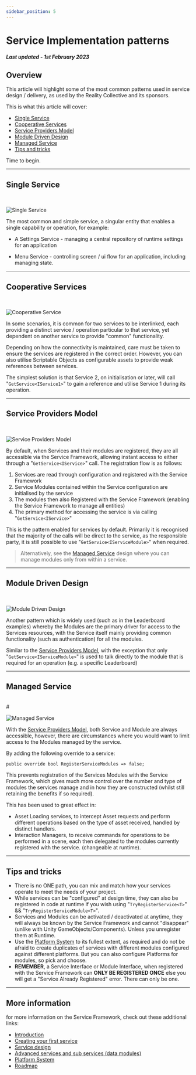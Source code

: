 ```yaml
---
sidebar_position: 5
---
```


# Service Implementation patterns

***Last updated - 1st February 2023***

## Overview

This article will highlight some of the most common patterns used in service design / delivery, as used by the Reality Collective and its sponsors.


This is what this article will cover:

* [Single Service](#single-service)
* [Cooperative Services](#cooperative-services)
* [Service Providers Model](#service-providers-model)
* [Module Driven Design](#module-driven-design)
* [Managed Service](#managed-service)
* [Tips and tricks](#tips-and-tricks)

Time to begin.

---

## Single Service

<br/>

![Single Service](./images/05_01_SingleService.png)

The most common and simple service, a singular entity that enables a single capability or operation, for example:

* A Settings Service - managing a central repository of runtime settings for an application

* Menu Service - controlling screen / ui flow for an application, including managing state.

---

## Cooperative Services

<br/>

![Cooperative Service](./images/05_02_CooperativeServices.png)

In some scenarios, it is common for two services to be interlinked, each providing a distinct service / operation particular to that service, yet dependent on another service to provide "common" functionality.

Depending on how the connectivity is maintained, care must be taken to ensure the services are registered in the correct order.  However, you can also utilise Scriptable Objects as configurable assets to provide weak references between services.

The simplest solution is that Service 2, on initialisation or later, will call "```GetService<IService1>```" to gain a reference and utilise Service 1 during its operation.

---

## Service Providers Model

<br/>

![Service Providers Model](./images/05_03_ServiceProviderPattern.png)

By default, when Services and their modules are registered, they are all accessible via the Service Framework, allowing instant access to either through a "```GetService<IService>```" call.  The registration flow is as follows:

1. Services are read through configuration and registered with the Service Framework
2. Service Modules contained within the Service configuration are initialised by the service
3. The modules then also Registered with the Service Framework (enabling the Service Framework to manage all entities)
4. The primary method for accessing the service is via calling "```GetService<IService>```"

This is the pattern enabled for services by default.  Primarily it is recognised that the majority of the calls will be direct to the service, as the responsible party, it is still possible to use "```GetService<IServiceModule>```" when required.

> Alternatively, see the [Managed Service](#managed-service) design where you can manage modules only from within a service.

---

## Module Driven Design

<br/>

![Module Driven Design](./images/05_04_ModuleDrivenDesign.png)

Another pattern which is widely used (such as in the Leaderboard examples) whereby the Modules are the primary driver for access to the Services resources, with the Service itself mainly providing common functionality (such as authentication) for all the modules.

Similar to the [Service Providers Model](#service-providers-model), with the exception that only "```GetService<IServiceModule>```" is used to talk directly to the module that is required for an operation (e.g. a specific Leaderboard)

---

## Managed Service

<br/>#

![Managed Service](./images/05_05_ManagedService.png)

With the [Service Providers Model](#service-providers-model), both Service and Module are always accessible, however, there are circumstances where you would want to limit access to the Modules managed by the service.

By adding the following override to a service:

```
public override bool RegisterServiceModules => false;
```

This prevents registration of the Services Modules with the Service Framework, which gives much more control over the number and type of modules the services manage and in how they are constructed (whilst still retaining the benefits if so required).

This has been used to great effect in:

* Asset Loading services, to intercept Asset requests and perform different operations based on the type of asset received, handled by distinct handlers.
* Interaction Managers, to receive commands for operations to be performed in a scene, each then delegated to the modules currently registered with the service. (changeable at runtime).

---

## Tips and tricks

* There is no ONE path, you can mix and match how your services operate to meet the needs of your project.
* While services can be "configured" at design time, they can also be registered in code at runtime if you wish using "```TryRegisterService<T>```" && "```TryRegisterServiceModule<T>```".
* Services and Modules can be activated / deactivated at anytime, they will always be known by the Service Framework and cannot "disappear" (unlike with Unity GameObjects/Components). Unless you unregister them at Runtime.
* Use the [Platform System](/docs/features/platform_system.md) to its fullest extent, as required and do not be afraid to create duplicates of services with different modules configured against different platforms.  But you can also configure Platforms for modules, so pick and choose.
* **REMEMBER**, a Service Interface or Module Interface, when registered with the Service Framework can **ONLY BE REGISTERED ONCE** else you will get a "Service Already Registered" error.  There can only be one.

---

## More information

for more information on the Service Framework, check out these additional links:

* [Introduction](./01_introduction.md)
* [Creating your first service](./02_getting_started.md)
* [Service design](./03_service_design.md)
* [Advanced services and sub services (data modules)](./04_advanced_services.md)
* [Platform System](/docs/features/platform_system.md)
* [Roadmap](./07_roadmap.md)
